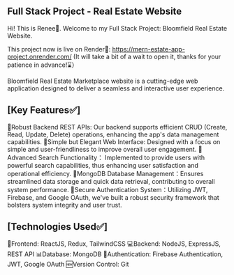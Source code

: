 ## Full Stack Project - Real Estate Website
Hi! This is Renee👋.
Welcome to my Full Stack Project: Bloomfield Real Estate Website.

This project now is live on Render🎉: https://mern-estate-app-project.onrender.com/
(It will take a bit of a wait to open it, thanks for your patience in advance!⌛️）

Bloomfield Real Estate Marketplace website is a cutting-edge web application designed to deliver a seamless and interactive user experience.

## [Key Features✅]
🌟Robust Backend REST APIs: Our backend supports efficient CRUD (Create, Read, Update, Delete) operations, enhancing the app's data management capabilities.
🌟Simple but Elegant Web Interface: Designed with a focus on simple and user-friendliness to improve overall user engagement.
🌟Advanced Search Functionality： Implemented to provide users with powerful search capabilities, thus enhancing user satisfaction and operational efficiency.
🌟MongoDB Database Management：Ensures streamlined data storage and quick data retrieval, contributing to overall system performance.
🌟Secure Authentication System：Utilizing JWT, Firebase, and Google OAuth, we've built a robust security framework that bolsters system integrity and user trust.

## [Technologies Used✅]
🌸Frontend: ReactJS, Redux, TailwindCSS
💻Backend: NodeJS, ExpressJS, REST API
📊Database: MongoDB
🔑Authentication: Firebase Authentication, JWT, Google OAuth
🆕Version Control: Git
